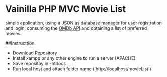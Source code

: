 # Vainilla PHP MVC Movie List

simple application, using a JSON as database manager for user registration and login, consuming the [OMDb API](https://www.omdbapi.com/) and obtaining a list of preferred movies.


##Instructtion

- Download Repository
- Install xampp or any other engine to run a server (APACHE)
- Save repositoy in -htdocs
- Run local host and attach folder name ('http://localhost/movieList')
